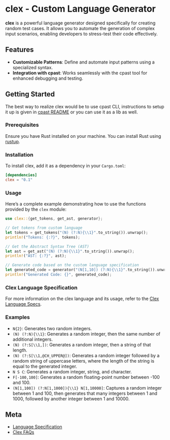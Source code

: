 # clex - Custom Language Generator

**clex** is a powerful language generator designed specifically for creating random test cases. It allows you to automate the generation of complex input scenarios, enabling developers to stress-test their code effectively.

## Features

- **Customizable Patterns**: Define and automate input patterns using a specialized syntax.
- **Integration with cpast**: Works seamlessly with the cpast tool for enhanced debugging and testing.

## Getting Started

The best way to realize clex would be to use cpast CLI, instructions to setup it up is given in [cpast README](../cpast/README.md) or you can use it as a lib as well.

### Prerequisites

Ensure you have Rust installed on your machine. You can install Rust using [rustup](https://rustup.rs/).

### Installation

To install clex, add it as a dependency in your `Cargo.toml`:

```toml
[dependencies]
clex = "0.1" 
```

### Usage

Here’s a complete example demonstrating how to use the functions provided by the `clex` module:

```rust
use clex::{get_tokens, get_ast, generator};

// Get tokens from custom language
let tokens = get_tokens("(N) (?:N){\\1}".to_string()).unwrap();
println!("Tokens: {:?}", tokens);

// Get the Abstract Syntax Tree (AST)
let ast = get_ast("(N) (?:N){\\1}".to_string()).unwrap();
println!("AST: {:?}", ast);

// Generate code based on the custom language specification
let generated_code = generator("(N[1,10]) (?:N){\\1}".to_string()).unwrap();
println!("Generated Code: {}", generated_code);
```

### Clex Language Specification

For more information on the clex language and its usage, refer to the [Clex Language Specs](./docs/CLEX_LANG_SPECS.md).

### Examples

- `N{2}`: Generates two random integers.
- `(N) (?:N){\\1}`: Generates a random integer, then the same number of additional integers.
- `(N) (?:S[\\1,])`: Generates a random integer, then a string of that length.
- `(N) (?:S[\\1,@CH_UPPER@])`: Generates a random integer followed by a random string of uppercase letters, where the length of the string is equal to the generated integer.
- `N S C`: Generates a random integer, string, and character.
- `F[-100,100]`: Generates a random floating-point number between -100 and 100.
- `(N[1,100]) (?:N[1,1000]){\\1} N[1,10000]`: Captures a random integer between 1 and 100, then generates that many integers between 1 and 1000, followed by another integer between 1 and 10000.

## Meta

- [Language Specification](./docs/CLEX_LANG_SPECS.md)
- [Clex FAQs](./docs/CLEX_LANG_FAQs.md)
